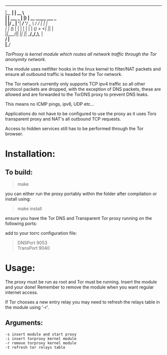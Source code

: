   _______         _____  
 |__   __|       |  __ \  
    | | ___  _ __| |__) | __ _____  ___   _  
    | |/ _ \| '__|  ___/ '__/ _ \ \/ / | | |  
    | | (_) | |  | |   | | | (_) >  <| |_| |  
    |_|\___/|_|  |_|   |_|  \___/_/\_\\__, |  
                                       __/ |  
                                      |___/  
  
*TorProxy is kernel module which routes all network traffic through the Tor anonymity network.*

The module uses netfilter hooks in the linux kernel to filter/NAT packets and ensure all outbound traffic is headed for the Tor network.

The Tor network currently only supports TCP ipv4 traffic so all other protocol packets are dropped, with the exception of DNS packets, these are allowed and are forwarded to the TorDNS proxy to prevent DNS leaks.

This means no ICMP pings, ipv6, UDP etc...

Applications do not have to be configured to use the proxy as it uses Tors transparent proxy and NAT's all outbound TCP requests.

Access to hidden services still has to be performed through the Tor browser.


# Installation:

## To build:

> make

you can either run the proxy portably within the folder after compilation or install using:

> make install

ensure you have the Tor DNS and Transparent Tor proxy running on the following ports:

add to your torrc configuration file:

> DNSPort 9053  
> TransPort 9040

# Usage:

The proxy must be run as root and Tor must be running. Insert the module and your done! Remember to remove the module when you want regular internet access.

If Tor chooses a new entry relay you may need to refresh the relays table in the module using '-r'.

## Arguments:

    -s insert module and start proxy  
    -i insert torproxy kernel module  
    -r remove torproxy kernel module  
    -t refresh tor relays table




